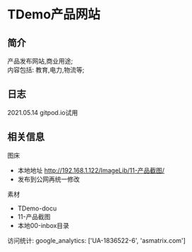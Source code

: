 # TDemo产品网站

## 简介

产品发布网站,商业用途;  
内容包括: 教育,电力,物流等;  

## 日志

2021.05.14  gitpod.io试用

## 相关信息

图床

- 本地地址    http://192.168.1.122/ImageLib/11-产品截图/ 
- 发布到公网再统一修改

素材

- TDemo-docu
- 11-产品截图
- 本地00-inbox目录

访问统计: google_analytics: ['UA-1836522-6', 'asmatrix.com']
